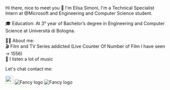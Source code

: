 Hi there, nice to meet you 👋
I'm Elisa Simoni, I'm a Technical Specialist Intern at @Microsoft and Engineering and Computer Science student.

🎓 Education:
At 3° year of Bachelor’s degree in Engineering and Computer Science at Università di Bologna.


👨‍💻 About me:<br>
🎬 Film and TV Series addicted (Live Counter Of Number of Film I have seen -> 1556)<br>
🎵 I listen a lot of music <br>

Let's chat contact me:

[<img src="https://s18955.pcdn.co/wp-content/uploads/2018/02/github.png" width="25"/>](https://github.com/xeli00)
![Fancy logo](./https://user-images.githubusercontent.com/73821477/236159094-bea3fa05-639e-40ab-b20e-b98121115c46.png#gh-dark-mode-only)
![Fancy logo](./https://s18955.pcdn.co/wp-content/uploads/2018/02/github.png#gh-light-mode-only)

